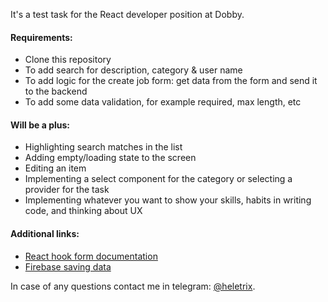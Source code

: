 It's a test task for the React developer position at Dobby.

#### Requirements:
- Clone this repository
- To add search for description, category & user name
- To add logic for the create job form: get data from the form and send it to the backend
- To add some data validation, for example required, max length, etc

#### Will be a plus:
- Highlighting search matches in the list
- Adding empty/loading state to the screen
- Editing an item
- Implementing a select component for the category or selecting a provider for the task
- Implementing whatever you want to show your skills, habits in writing code, and thinking about UX

#### Additional links:
- [React hook form documentation](https://react-hook-form.com/)
- [Firebase saving data](https://firebase.google.com/docs/database/rest/save-data)

In case of any questions contact me in telegram: [@heletrix](https://t.me/heletrix).
